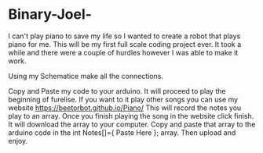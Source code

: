 # Binary-Joel-
I can't play piano to save my life so I wanted to create a robot that plays piano for me. 
This will be my first full scale coding project ever. 
It took a while and there were a couple of hurdles however I was able to make it work.

Using my Schematice make all the connections.

Copy and Paste my code to your arduino.
It will proceed to play the beginning of furelise.
If you want to it play other songs you can use my website
https://beetorbot.github.io/Piano/
This will record the notes you play to an array.
Once you finish playing the song in the website click finish.
It will download the array to your computer.
Copy and paste that array to the arduino code in the
int Notes[]={ Paste Here }; 
array.
Then upload and enjoy.
